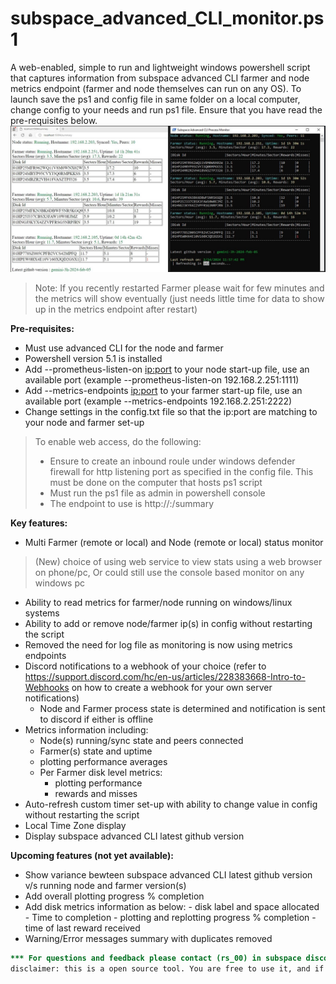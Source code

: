 # subspace_advanced_CLI_monitor.ps1
A web-enabled, simple to run and lightweight windows powershell script that captures information from subspace advanced CLI farmer and node metrics endpoint (farmer and node themselves can run on any OS).
To launch save the ps1 and config file in same folder on a local computer, change config to your needs and run ps1 file. Ensure that you have read the pre-requisites below.
![](https://github.com/irbujam/images/blob/main/ss_monitor.JPG)

> Note: If you recently restarted Farmer please wait for few minutes and the metrics will show eventually (just needs little time for data to show up in the metrics endpoint after restart)

**Pre-requisites:**
- Must use advanced CLI for the node and farmer
- Powershell version 5.1 is installed
- Add --prometheus-listen-on <ip:port> to your node start-up file, use an available port (example --prometheus-listen-on 192.168.2.251:1111)  
- Add --metrics-endpoints <ip:port> to your farmer start-up file, use an available port (example --metrics-endpoints 192.168.2.251:2222)
- Change settings in the config.txt file so that the ip:port are matching to your node and farmer set-up

> To enable web access, do the following:
> - Ensure to create an inbound roule under windows defender firewall for http listening port as specified in the config file. This must be done on the computer that hosts ps1 script
> - Must run the ps1 file as admin in powershell console
> - The endpoint to use is http://<ip>:<port>/summary



**Key features:**
  - Multi Farmer (remote or local) and Node (remote or local) status monitor
  
  > (New) choice of using web service to view stats using a web browser on phone/pc, Or could still use the console based monitor on any windows pc
  
  - Ability to read metrics for farmer/node running on windows/linux systems
  - Ability to add or remove node/farmer ip(s) in config without restarting the script
  - Removed the need for log file as monitoring is now using metrics endpoints
  - Discord notifications to a webhook of your choice (refer to https://support.discord.com/hc/en-us/articles/228383668-Intro-to-Webhooks on how to create a webhook for your own server notifications)
      - Node and Farmer process state is determined and notification is sent to discord if either is offline
  - Metrics information including:
      - Node(s) running/sync state and peers connected
      - Farmer(s) state and uptime
      - plotting performance averages 
      - Per Farmer disk level metrics:
          - plotting performance
          - rewards and misses
  - Auto-refresh custom timer set-up with ability to change value in config without restarting the script
  - Local Time Zone display
  - Display subspace advanced CLI latest github version
  
**Upcoming features (not yet available):**
  - Show variance bewteen subspace advanced CLI latest github version v/s running node and farmer version(s)
  - Add overall plotting progress % completion
  - Add disk metrics information as below:
          - disk label and space allocated
          - Time to completion
          - plotting and replotting progress % completion 
          - time of last reward received
  - Warning/Error messages summary with duplicates removed
```diff
*** For questions and feedback please contact (rs_00) in subspace discord channel.
disclaimer: this is a open source tool. You are free to use it, and if you do chose to use this tool, please understand that I can not be held liable for anything.   
```
